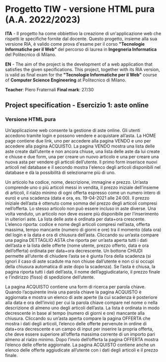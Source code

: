 # Progetto TIW - versione HTML pura (A.A. 2022/2023)

**ITA** - Il progetto ha come obbiettivo la creazione di un'applicazione web che rispetti le specifiche fornite dal docente. Questo progetto, insieme alla sua versione RIA, è valido come prova d'esame per il corso **"Tecnologie Informatiche per il Web"** del percorso di laurea in **Ingegneria Informatica** del Politecnico di Milano.

**EN** - The aim of the project is the development of a web application that satisfies the given specifications. This project, together with its RIA version, is valid as final exam for the **"Tecnologie Informatiche per il Web"** course of **Computer Science Engineering** at Politecnico di Milano.

**Teacher**: Piero Fraternali
**Final mark**: 27/30

## Project specification - Esercizio 1: aste online

### Versione HTML pura
Un’applicazione web consente la gestione di aste online. Gli utenti accedono tramite login e possono vendere e acquistare all’asta. La HOME page contiene due link, uno per accedere alla pagina VENDO e uno per accedere alla pagina ACQUISTO. La pagina VENDO mostra una lista delle aste create dall’utente e non ancora chiuse, una lista delle aste da lui create e chiuse e due form, una per creare un nuovo articolo e una per creare una nuova asta per vendere gli articoli dell’utente. ll primo form inserisce nuovi articoli nel database e il secondo mostra l'elenco degli articoli disponibili nel database e dà la possibilità di selezionarne più di uno. 

Un articolo ha codice, nome, descrizione, immagine e prezzo. Un’asta comprende uno o più articoli messi in vendita, il prezzo iniziale dell’insieme di articoli, il rialzo minimo di ogni offerta espresso come un numero intero di euro) e una scadenza (data e ora, es. 19-04-2021 alle 24:00). Il prezzo iniziale dell’asta è ottenuto come somma del prezzo degli articoli compresi nell’offerta. Lo stesso articolo non può essere incluso in aste diverse. Una volta venduto, un articolo non deve essere più disponibile per l’inserimento in ulteriori aste. La lista delle aste è ordinata per data+ora crescente. L’elenco riporta: codice e nome degli articoli compresi nell’asta, offerta massima, tempo mancante (numero di giorni e ore) tra il momento (data ora) del login e la data e ora di chiusura dell’asta. Cliccando su un’asta compare una pagina DETTAGLIO ASTA che riporta per un’asta aperta tutti i dati dell’asta e la lista delle offerte (nome utente, prezzo offerto, data e ora dell’offerta) ordinata per data+ora decrescente. Un bottone CHIUDI permette all’utente di chiudere l’asta se è giunta l’ora della scadenza (si ignori il caso di aste scadute ma non chiuse dall’utente e non ci si occupi della chiusura automatica di aste dopo la scadenza). Se l’asta è chiusa, la pagina riporta tutti i dati dell’asta, il nome dell’aggiudicatario, il prezzo finale e l’indirizzo (fisso) di spedizione dell’utente. 

La pagina ACQUISTO contiene una form di ricerca per parola chiave. Quando l’acquirente invia una parola chiave la pagina ACQUISTO è aggiornata e mostra un elenco di aste aperte (la cui scadenza è posteriore alla data e ora dell’invio) per cui la parola chiave compare nel nome o nella descrizione di almeno uno degli articoli dell’asta. La lista è ordinata in modo decrescente in base al tempo (numero di giorni e ore) mancante alla chiusura. Cliccando su un’asta aperta compare la pagina OFFERTA che mostra i dati degli articoli, l’elenco delle offerte pervenute in ordine di data+ora decrescente e un campo di input per inserire la propria offerta, che deve essere superiore all’offerta massima corrente di un importo pari almeno al rialzo minimo. Dopo l’invio dell’offerta la pagina OFFERTA mostra l’elenco delle offerte aggiornate. La pagina ACQUISTO contiene anche un elenco delle offerte aggiudicate all’utente con i dati degli articoli e il prezzo finale.
